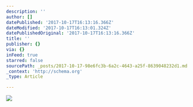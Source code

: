 ```yaml
---
description: ''
author: []
datePublished: '2017-10-17T16:13:16.366Z'
dateModified: '2017-10-17T16:13:01.324Z'
datePublishedOriginal: '2017-10-17T16:13:16.366Z'
title: ''
publisher: {}
via: {}
inFeed: true
starred: false
sourcePath: _posts/2017-10-17-98e6fc3b-6a2c-4643-a25f-8639048232d1.md
_context: 'http://schema.org'
_type: Article

---
```

![](https://the-grid-user-content.s3-us-west-2.amazonaws.com/a383a012-f419-42d7-a295-931b543ba32e.jpg)
